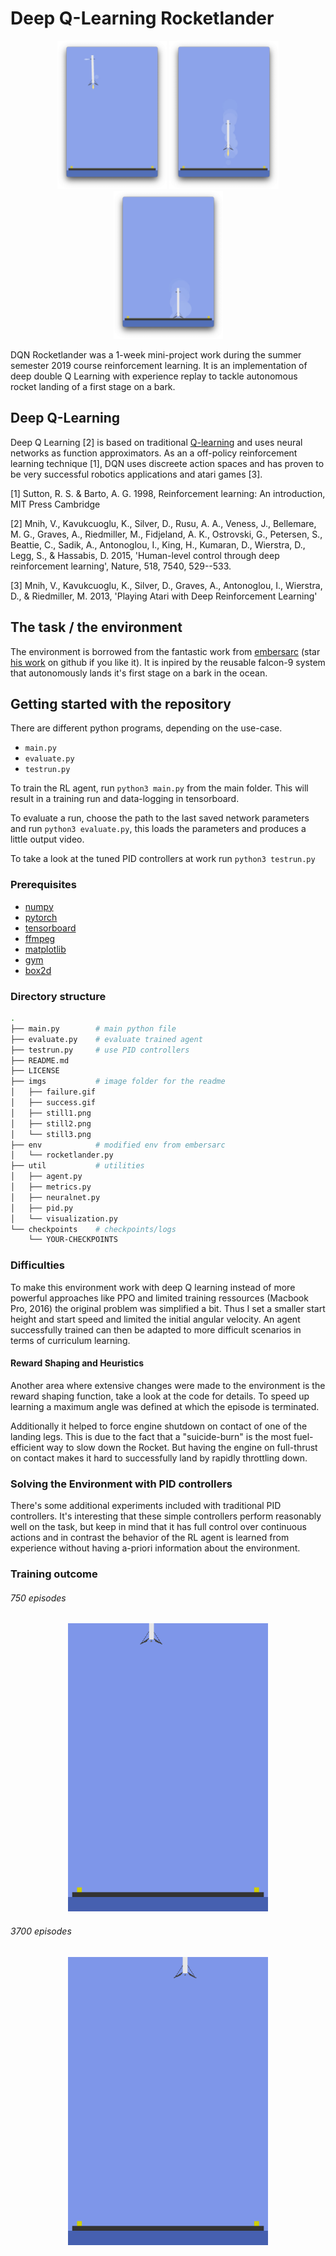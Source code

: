 # Deep Q-Learning Rocketlander

<p align="center">
  <img src="https://github.com/mrernst/dqn_rocketlander/blob/main/imgs/rocket1.png" width="175">
  <img src="https://github.com/mrernst/dqn_rocketlander/blob/main/imgs/rocket2.png" width="175">
  <img src="https://github.com/mrernst/dqn_rocketlander/blob/main/imgs/rocket3.png" width="175">
  
DQN Rocketlander was a 1-week mini-project work during the summer semester 2019 course reinforcement learning. It is an implementation of deep double Q Learning with experience replay to tackle autonomous rocket landing of a first stage on a bark.

## Deep Q-Learning

Deep Q Learning [2] is based on traditional [Q-learning](https://en.wikipedia.org/wiki/Q-learning) and uses neural networks as function approximators. As an a off-policy reinforcement learning technique [1], DQN uses discreete action spaces and has proven to be very successful robotics applications and atari games [3].


[1] Sutton, R. S. & Barto, A. G. 1998, Reinforcement learning: An introduction, MIT Press Cambridge

[2] Mnih, V., Kavukcuoglu, K., Silver, D., Rusu, A. A., Veness, J., Bellemare, M. G., Graves, A., Riedmiller, M., Fidjeland, A. K., Ostrovski, G., Petersen, S., Beattie, C., Sadik, A., Antonoglou, I., King, H., Kumaran, D., Wierstra, D., Legg, S., & Hassabis, D. 2015, 'Human-level control through deep reinforcement learning', Nature, 518, 7540, 529--533.

[3] Mnih, V., Kavukcuoglu, K., Silver, D., Graves, A., Antonoglou, I., Wierstra, D., & Riedmiller, M. 2013, 'Playing Atari with Deep Reinforcement Learning'


## The task / the environment

The environment is borrowed from the fantastic work from [embersarc](https://github.com/EmbersArc/) (star [his work](https://github.com/EmbersArc/gym-rocketlander) on github if you like it). It is inpired by the reusable falcon-9 system that autonomously lands it's first stage on a bark in the ocean.



## Getting started with the repository

There are different python programs, depending on the use-case. 

*  `main.py`
*  `evaluate.py`
*  `testrun.py`


To train the RL agent, run `python3 main.py` from the main folder. This will result in a training run and data-logging in tensorboard.

To evaluate a run, choose the path to the last saved network parameters and run `python3 evaluate.py`, this loads the parameters and produces a little output video.

To take a look at the tuned PID controllers at work run `python3 testrun.py`


### Prerequisites

* [numpy](http://www.numpy.org/)
* [pytorch](https://pytorch.org)
* [tensorboard](https://www.tensorflow.org)
* [ffmpeg](https://ffmpeg.org/)
* [matplotlib](https://matplotlib.org/)
* [gym](https://gym.openai.com/)
* [box2d](https://box2d.org/)


### Directory structure

```bash
.
├── main.py        # main python file
├── evaluate.py    # evaluate trained agent
├── testrun.py     # use PID controllers
├── README.md
├── LICENSE
├── imgs           # image folder for the readme
│	├── failure.gif
│	├── success.gif
│	├── still1.png
│	├── still2.png
│	└── still3.png
├── env            # modified env from embersarc
│	└── rocketlander.py
├── util           # utilities
│	├── agent.py
│	├── metrics.py
│	├── neuralnet.py
│	├── pid.py
│	└── visualization.py
└── checkpoints    # checkpoints/logs
	└── YOUR-CHECKPOINTS


```

### Difficulties

To make this environment work with deep Q learning instead of more powerful approaches like PPO and limited training ressources (Macbook Pro, 2016) the original problem was simplified a bit. Thus I set a smaller start height and start speed and limited the initial angular velocity. An agent successfully trained can then be adapted to more difficult scenarios in terms of curriculum learning.

#### Reward Shaping and Heuristics

Another area where extensive changes were made to the environment is the reward shaping function, take a look at the code for details. To speed up learning a maximum angle was defined at which the episode is terminated.

Additionally it helped to force engine shutdown on contact of one of the landing legs. This is due to the fact that a "suicide-burn" is the most fuel-efficient way to slow down the Rocket. But having the engine on full-thrust on contact makes it hard to successfully land by rapidly throttling down.

### Solving the Environment with PID controllers

There's some additional experiments included with traditional PID controllers. It's interesting that these simple controllers perform reasonably well on the task, but keep in mind that it has full control over continuous actions and in contrast the behavior of the RL agent is learned from experience without having a-priori information about the environment.


### Training outcome

###### 750 episodes
<p align="center">
<img src="https://github.com/mrernst/dqn_rocketlander/blob/main/imgs/failure.gif" width="320">

###### 3700 episodes
<p align="center">
<img src="https://github.com/mrernst/dqn_rocketlander/blob/main/imgs/success.gif" width="320">
